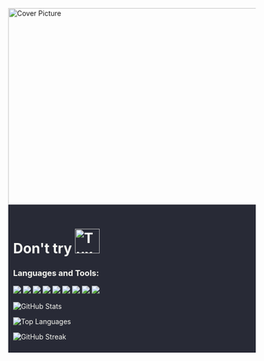 <img src="https://www.nasa.gov/sites/default/files/thumbnails/image/pia23645_pbd_main-16.jpg" alt="Cover Picture" width="960" height="400">
<div style="background-color: #282a36; display: flex; align-items: center; justify-content: space-between; padding: 10px;">
  <div style="background-color: #282a36; display: flex; flex-direction: column; justify-content: center;">
    <div style="background-color: #282a36; color: #f8f8f2;">
      <h1>Don't try <img src="https://chemnitzer.linux-tage.de/2019/static/img/box/tuxel.gif" alt="Tuxel" width="50" height="50"></h1>
      <h3>Languages and Tools:</h3>
      <p>
        <img src="https://img.shields.io/badge/-C-555555?style=flat-square&logo=c&logoColor=white"/>
        <img src="https://img.shields.io/badge/-C++-00599C?style=flat-square&logo=c%2B%2B&logoColor=white"/>
        <img src="https://img.shields.io/badge/-Flutter-02569B?style=flat-square&logo=flutter&logoColor=white"/>
        <img src="https://img.shields.io/badge/-Git-F05032?style=flat-square&logo=git&logoColor=white"/>
        <img src="https://img.shields.io/badge/-Java-007396?style=flat-square&logo=java&logoColor=white"/>
        <img src="https://img.shields.io/badge/-Linux-FCC624?style=flat-square&logo=linux&logoColor=white"/>
        <img src="https://img.shields.io/badge/-MariaDB-003545?style=flat-square&logo=mariadb&logoColor=white"/>
        <img src="https://img.shields.io/badge/-MS%20SQL%20Server-CC2927?style=flat-square&logo=microsoft%20sql%20server&logoColor=white"/>
        <img src="https://img.shields.io/badge/-MySQL-4479A1?style=flat-square&logo=mysql&logoColor=white"/>
      </p>
      <p><img src="https://github-readme-stats.vercel.app/api?username=xuantruongit32&show_icons=true&theme=dracula" alt="GitHub Stats"/></p>
      <p><img src="https://github-readme-stats.vercel.app/api/top-langs/?username=xuantruongit32&layout=compact&theme=dracula" alt="Top Languages"/></p>
      <p><img src="https://github-readme-streak-stats.herokuapp.com/?user=xuantruongit32&theme=dracula" alt="GitHub Streak"/></p>
    </div>
  </div>
  <div style="display: flex; align-items: flex-end;">
  </div>
</div>
